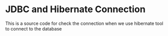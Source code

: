 # JDBC and Hibernate Connection
 This is a source code for check the connection when we use hibernate tool to connect to the database
